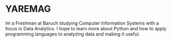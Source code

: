 # YAREMAG
Im a Freshman at Baruch studying Computer Information Systems with a focus in Data Analytics. I hope to learn more about Python and how to apply programming languages to analyzing data and making it useful. 
